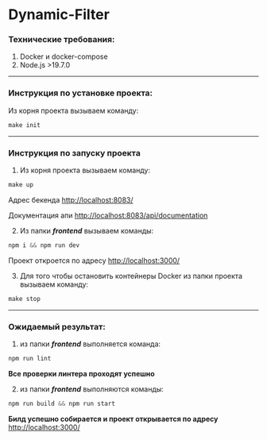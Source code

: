 <h1>Dynamic-Filter</h1>

<h3>Технические требования:</h3>

1) Docker и docker-compose
2) Node.js >19.7.0 

***
<h3>Инструкция по установке проекта:</h3>

Из корня проекта вызываем команду:

```php
make init
```

***
<h3>Инструкция по запуску проекта</h3>

1) Из корня проекта вызываем команду:

```php
make up
```

Адрес бекенда
[http://localhost:8083/](http://localhost:8083/)

Документация апи
[http://localhost:8083/api/documentation](http://localhost:8083/api/documentation)

2) Из папки ***frontend*** вызываем команды:
```php
npm i && npm run dev
```
Проект откроется по адресу
[http://localhost:3000/](http://localhost:3000/)

3) Для того чтобы остановить контейнеры Docker из папки проекта вызываем команду:
```php
make stop
```
***
<h3>Ожидаемый результат:</h3>

1) из папки ***frontend*** выполняется команда:
```php
npm run lint
```
**Все проверки линтера проходят успешно**

2) из папки ***frontend*** выполняются команды:
```php
npm run build && npm run start
```
**Билд успешно собирается и проект открывается по адресу**
[http://localhost:3000/](http://localhost:3000/)
